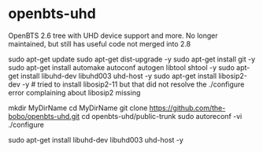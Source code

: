 # openbts-uhd
OpenBTS 2.6 tree with UHD device support and more. No longer maintained, but still has useful code not merged into 2.8

sudo apt-get update
sudo apt-get dist-upgrade -y
sudo apt-get install git -y
sudo apt-get install automake autoconf autogen libtool shtool -y
sudo apt-get install libuhd-dev libuhd003 uhd-host -y
sudo apt-get install libosip2-dev -y # tried to install libosip2-11 but that did not resolve the ./configure error complaining about libosip2 missing

mkdir MyDirName
cd MyDirName
git clone https://github.com/the-bobo/openbts-uhd.git
cd openbts-uhd/public-trunk
sudo autoreconf -vi
./configure

sudo apt-get install libuhd-dev libuhd003 uhd-host -y
